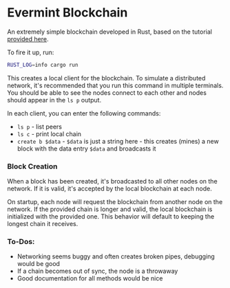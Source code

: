 # Evermint Blockchain

An extremely simple blockchain developed in Rust, based on the tutorial [provided here](https://blog.logrocket.com/how-to-build-a-blockchain-in-rust/#writing-a-blockchain-app-in-rust).

To fire it up, run:

```bash
RUST_LOG=info cargo run
```

This creates a local client for the blockchain. To simulate a distributed network, it's recommended that you run this command in multiple terminals. You should be able to see the nodes connect to each other and nodes should appear in the `ls p` output.

In each client, you can enter the following commands:

- `ls p` - list peers
- `ls c` - print local chain
- `create b $data` - `$data` is just a string here - this creates (mines) a new block with the data entry `$data` and broadcasts it

### Block Creation
When a block has been created, it's broadcasted to all other nodes on the network. If it is valid, it's accepted by the local blockchain at each node.

On startup, each node will request the blockchain from another node on the network. If the provided chain is longer and valid, the local blockchain is initialized with the provided one. This behavior will default to keeping the longest chain it receives. 

### To-Dos:
- Networking seems buggy and often creates broken pipes, debugging would be good
- If a chain becomes out of sync, the node is a throwaway
- Good documentation for all methods would be nice

